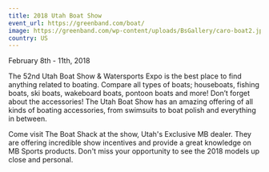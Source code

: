 ```yaml
---
title: 2018 Utah Boat Show  
event_url: https://greenband.com/boat/
image: https://greenband.com/wp-content/uploads/BsGallery/caro-boat2.jpg
country: US
---
```

February 8th - 11th, 2018

The 52nd Utah Boat Show & Watersports Expo is the best place to find anything related to boating. Compare all types of boats; houseboats, fishing boats, ski boats, wakeboard boats, pontoon boats and more! Don’t forget about the accessories! The Utah Boat Show has an amazing offering of all kinds of boating accessories, from swimsuits to boat polish and everything in between.

Come visit The Boat Shack at the show, Utah's Exclusive MB dealer.  They are offering incredible show incentives and provide a great knowledge on MB Sports products.  Don't miss your opportunity to see the 2018 models up close and personal.
